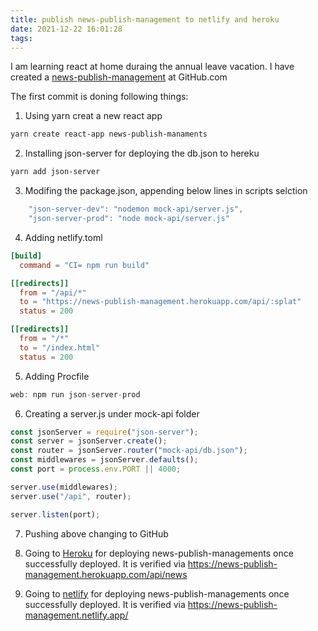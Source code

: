 ```yaml
---
title: publish news-publish-management to netlify and heroku
date: 2021-12-22 16:01:28
tags:
---
```

I am learning react at home duraing the annual leave vacation. I have created a [news-publish-management](https://github.com/nateliu/news-publish-management) at GitHub.com

The first commit is doning following things:
1. Using yarn creat a new react app 
```bash
yarn create react-app news-publish-manaments
```

2. Installing json-server for deploying the db.json to hereku
```bash
yarn add json-server
```

3. Modifing the package.json, appending below lines in <span style={color:red}>scripts</span> selction
```javascript
    "json-server-dev": "nodemon mock-api/server.js",
    "json-server-prod": "node mock-api/server.js"
```

4. Adding <span style={color:red}>netlify.toml</span>
```toml
[build]
  command = "CI= npm run build"

[[redirects]]
  from = "/api/*"
  to = "https://news-publish-management.herokuapp.com/api/:splat"
  status = 200

[[redirects]]
  from = "/*"
  to = "/index.html"
  status = 200
```

5. Adding <span style={color:red}>Procfile</span>
```javascript
web: npm run json-server-prod
```

6. Creating a <span style={color:red}>server.js</span> under <span style={color:red}>mock-api</span> folder
```javascript
const jsonServer = require("json-server");
const server = jsonServer.create();
const router = jsonServer.router("mock-api/db.json");
const middlewares = jsonServer.defaults();
const port = process.env.PORT || 4000; 

server.use(middlewares);
server.use("/api", router);

server.listen(port);
```


7. Pushing above changing to GitHub

8. Going to [Heroku](https://id.heroku.com/login) for deploying news-publish-managements
once successfully deployed. It is verified via
https://news-publish-management.herokuapp.com/api/news


9. Going to [netlify](https://app.netlify.com/) for deploying news-publish-managements
once successfully deployed. It is verified via
https://news-publish-management.netlify.app/

